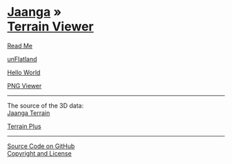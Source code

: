 [Jaanga](../index.html ) &raquo;<br>[Terrain Viewer]( ./index.html )
====================================================================

<p id=rm >
	<a href=JavaScript:displayPage("readme.md",rm); >Read Me</a>
</p>

<p id=uf >
	<a href=./un-flatland/index.html >unFlatland</a>
</p>

<p id=hw >
	<a href=./hello-world/index.html>Hello World</a>
</p>

<p id=pv >
	<a href=./png-viewer/index.html >PNG Viewer</a>
</p>

****

The source of the 3D data:  
[Jaanga Terrain]( ../terrain/index.html )

[Terrain Plus]( ../terrain-plus/index.html )

****

[Source Code on GitHub]( https://github.com/jaanga/terrain-viewer/ )  
[Copyright and License]( https://github.com/jaanga/jaanga.github.io/blob/master/jaanga-copyright-and-mit-license.md )